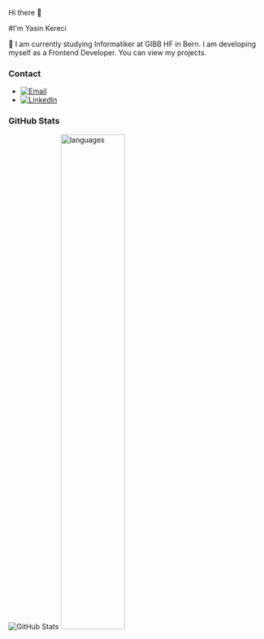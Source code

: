 Hi there 👋

#I'm Yasin Kereci

💬  I am currently studying Informatiker at GIBB HF in Bern. I am developing myself as a Frontend Developer. You can view my projects.

### Contact
- [![Email](https://img.shields.io/badge/Email-Contact-red)](mailto:kereciyasin52@gmail.com)
- [![LinkedIn](https://img.shields.io/badge/LinkedIn-Profile-blue)](https://www.linkedin.com/in/yasinkereci)

### GitHub Stats
![GitHub Stats](https://github-readme-stats.vercel.app/api?username=kereciyasin&show_icons=true&theme=radical)
<img src="https://github-readme-stats.vercel.app/api/top-langs/?username=kereciyasin&theme=chartreuse-dark&layout=compact" alt="languages" width="50%">
